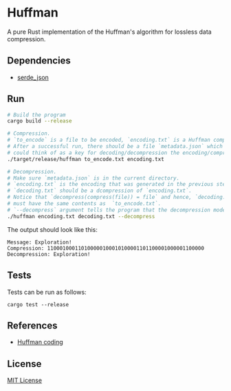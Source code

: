 # Huffman

A pure Rust implementation of the Huffman's algorithm for lossless data
compression.

## Dependencies

- [serde_json](https://docs.rs/serde_json/1.0.59/serde_json/index.html)

## Run

```sh
# Build the program
cargo build --release

# Compression.
# `to_encode` is a file to be encoded, `encoding.txt` is a Huffman compression
# After a successful run, there should be a file `metadata.json` which one
# could think of as a key for decoding/decompression the encoding/compression.
./target/release/huffman to_encode.txt encoding.txt

# Decompression.
# Make sure `metadata.json` is in the current directory.
# `encoding.txt` is the encoding that was generated in the previous step.
# `decoding.txt` should be a dcompression of `encoding.txt`.
# Notice that `decompress(compress(file)) = file` and hence, `decoding.txt`
# must have the same contents as  `to_encode.txt`.
# `--decompress` argument tells the program that the decompression mode is on.
./huffman encoding.txt decoding.txt --decompress
```

The output should look like this:

```
Message: Exploration!
Compression: 110001000110100000100010100001101100001000001100000
Decompression: Exploration!
```

## Tests

Tests can be run as follows:

```
cargo test --release
```

## References

- [Huffman coding](https://en.wikipedia.org/wiki/Huffman_coding)

## License

[MIT License](LICENSE)

